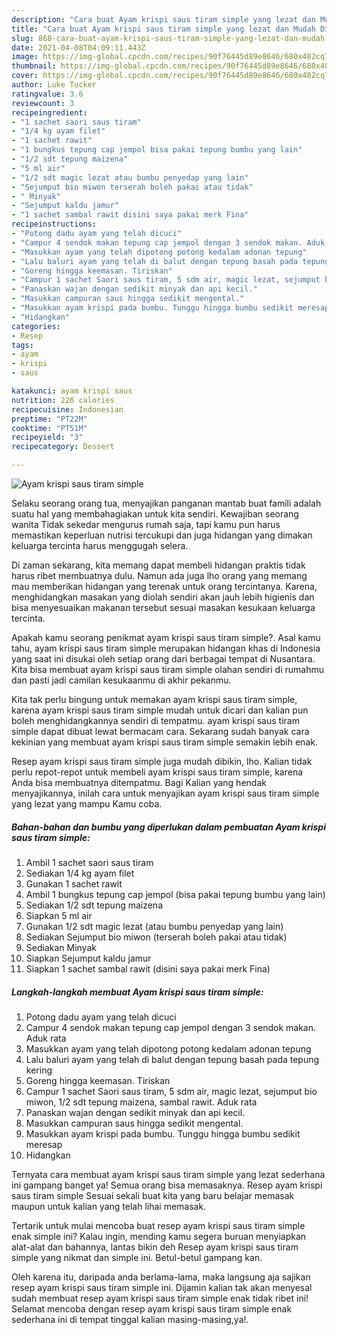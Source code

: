 ```yaml
---
description: "Cara buat Ayam krispi saus tiram simple yang lezat dan Mudah Dibuat"
title: "Cara buat Ayam krispi saus tiram simple yang lezat dan Mudah Dibuat"
slug: 868-cara-buat-ayam-krispi-saus-tiram-simple-yang-lezat-dan-mudah-dibuat
date: 2021-04-08T04:09:11.443Z
image: https://img-global.cpcdn.com/recipes/90f76445d89e8646/680x482cq70/ayam-krispi-saus-tiram-simple-foto-resep-utama.jpg
thumbnail: https://img-global.cpcdn.com/recipes/90f76445d89e8646/680x482cq70/ayam-krispi-saus-tiram-simple-foto-resep-utama.jpg
cover: https://img-global.cpcdn.com/recipes/90f76445d89e8646/680x482cq70/ayam-krispi-saus-tiram-simple-foto-resep-utama.jpg
author: Luke Tucker
ratingvalue: 3.6
reviewcount: 3
recipeingredient:
- "1 sachet saori saus tiram"
- "1/4 kg ayam filet"
- "1 sachet rawit"
- "1 bungkus tepung cap jempol bisa pakai tepung bumbu yang lain"
- "1/2 sdt tepung maizena"
- "5 ml air"
- "1/2 sdt magic lezat atau bumbu penyedap yang lain"
- "Sejumput bio miwon terserah boleh pakai atau tidak"
- " Minyak"
- "Sejumput kaldu jamur"
- "1 sachet sambal rawit disini saya pakai merk Fina"
recipeinstructions:
- "Potong dadu ayam yang telah dicuci"
- "Campur 4 sendok makan tepung cap jempol dengan 3 sendok makan. Aduk rata"
- "Masukkan ayam yang telah dipotong potong kedalam adonan tepung"
- "Lalu baluri ayam yang telah di balut dengan tepung basah pada tepung kering"
- "Goreng hingga keemasan. Tiriskan"
- "Campur 1 sachet Saori saus tiram, 5 sdm air, magic lezat, sejumput bio miwon, 1/2 sdt tepung maizena, sambal rawit. Aduk rata"
- "Panaskan wajan dengan sedikit minyak dan api kecil."
- "Masukkan campuran saus hingga sedikit mengental."
- "Masukkan ayam krispi pada bumbu. Tunggu hingga bumbu sedikit meresap"
- "Hidangkan"
categories:
- Resep
tags:
- ayam
- krispi
- saus

katakunci: ayam krispi saus 
nutrition: 226 calories
recipecuisine: Indonesian
preptime: "PT22M"
cooktime: "PT51M"
recipeyield: "3"
recipecategory: Dessert

---
```



![Ayam krispi saus tiram simple](https://img-global.cpcdn.com/recipes/90f76445d89e8646/680x482cq70/ayam-krispi-saus-tiram-simple-foto-resep-utama.jpg)

Selaku seorang orang tua, menyajikan panganan mantab buat famili adalah suatu hal yang membahagiakan untuk kita sendiri. Kewajiban seorang  wanita Tidak sekedar mengurus rumah saja, tapi kamu pun harus memastikan keperluan nutrisi tercukupi dan juga hidangan yang dimakan keluarga tercinta harus menggugah selera.

Di zaman  sekarang, kita memang dapat membeli hidangan praktis tidak harus ribet membuatnya dulu. Namun ada juga lho orang yang memang mau memberikan hidangan yang terenak untuk orang tercintanya. Karena, menghidangkan masakan yang diolah sendiri akan jauh lebih higienis dan bisa menyesuaikan makanan tersebut sesuai masakan kesukaan keluarga tercinta. 



Apakah kamu seorang penikmat ayam krispi saus tiram simple?. Asal kamu tahu, ayam krispi saus tiram simple merupakan hidangan khas di Indonesia yang saat ini disukai oleh setiap orang dari berbagai tempat di Nusantara. Kita bisa membuat ayam krispi saus tiram simple olahan sendiri di rumahmu dan pasti jadi camilan kesukaanmu di akhir pekanmu.

Kita tak perlu bingung untuk memakan ayam krispi saus tiram simple, karena ayam krispi saus tiram simple mudah untuk dicari dan kalian pun boleh menghidangkannya sendiri di tempatmu. ayam krispi saus tiram simple dapat dibuat lewat bermacam cara. Sekarang sudah banyak cara kekinian yang membuat ayam krispi saus tiram simple semakin lebih enak.

Resep ayam krispi saus tiram simple juga mudah dibikin, lho. Kalian tidak perlu repot-repot untuk membeli ayam krispi saus tiram simple, karena Anda bisa membuatnya ditempatmu. Bagi Kalian yang hendak menyajikannya, inilah cara untuk menyajikan ayam krispi saus tiram simple yang lezat yang mampu Kamu coba.

<!--inarticleads1-->

##### Bahan-bahan dan bumbu yang diperlukan dalam pembuatan Ayam krispi saus tiram simple:

1. Ambil 1 sachet saori saus tiram
1. Sediakan 1/4 kg ayam filet
1. Gunakan 1 sachet rawit
1. Ambil 1 bungkus tepung cap jempol (bisa pakai tepung bumbu yang lain)
1. Sediakan 1/2 sdt tepung maizena
1. Siapkan 5 ml air
1. Gunakan 1/2 sdt magic lezat (atau bumbu penyedap yang lain)
1. Sediakan Sejumput bio miwon (terserah boleh pakai atau tidak)
1. Sediakan  Minyak
1. Siapkan Sejumput kaldu jamur
1. Siapkan 1 sachet sambal rawit (disini saya pakai merk Fina)




<!--inarticleads2-->

##### Langkah-langkah membuat Ayam krispi saus tiram simple:

1. Potong dadu ayam yang telah dicuci
1. Campur 4 sendok makan tepung cap jempol dengan 3 sendok makan. Aduk rata
1. Masukkan ayam yang telah dipotong potong kedalam adonan tepung
1. Lalu baluri ayam yang telah di balut dengan tepung basah pada tepung kering
1. Goreng hingga keemasan. Tiriskan
1. Campur 1 sachet Saori saus tiram, 5 sdm air, magic lezat, sejumput bio miwon, 1/2 sdt tepung maizena, sambal rawit. Aduk rata
1. Panaskan wajan dengan sedikit minyak dan api kecil.
1. Masukkan campuran saus hingga sedikit mengental.
1. Masukkan ayam krispi pada bumbu. Tunggu hingga bumbu sedikit meresap
1. Hidangkan




Ternyata cara membuat ayam krispi saus tiram simple yang lezat sederhana ini gampang banget ya! Semua orang bisa memasaknya. Resep ayam krispi saus tiram simple Sesuai sekali buat kita yang baru belajar memasak maupun untuk kalian yang telah lihai memasak.

Tertarik untuk mulai mencoba buat resep ayam krispi saus tiram simple enak simple ini? Kalau ingin, mending kamu segera buruan menyiapkan alat-alat dan bahannya, lantas bikin deh Resep ayam krispi saus tiram simple yang nikmat dan simple ini. Betul-betul gampang kan. 

Oleh karena itu, daripada anda berlama-lama, maka langsung aja sajikan resep ayam krispi saus tiram simple ini. Dijamin kalian tak akan menyesal sudah membuat resep ayam krispi saus tiram simple enak tidak ribet ini! Selamat mencoba dengan resep ayam krispi saus tiram simple enak sederhana ini di tempat tinggal kalian masing-masing,ya!.

